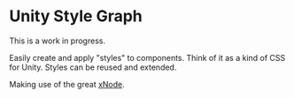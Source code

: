 # Unity Style Graph

This is a work in progress.

Easily create and apply "styles" to components. Think of it as a kind of CSS for Unity. Styles can be reused and extended.

Making use of the great [xNode](https://github.com/Siccity/xNode).
